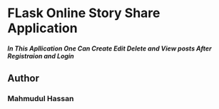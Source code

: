 # FLask Online Story Share Application
##### In This Apllication One Can Create Edit Delete and View posts After Registraion and Login


## Author
### Mahmudul Hassan
